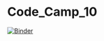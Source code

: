 # Code_Camp_10

[![Binder](https://mybinder.org/badge_logo.svg)](https://mybinder.org/v2/gh/H0omaN/Code_Camp_10/main?filepath=Notebook%20%2315%20-%20Spatial%20Analysis.ipynb)

